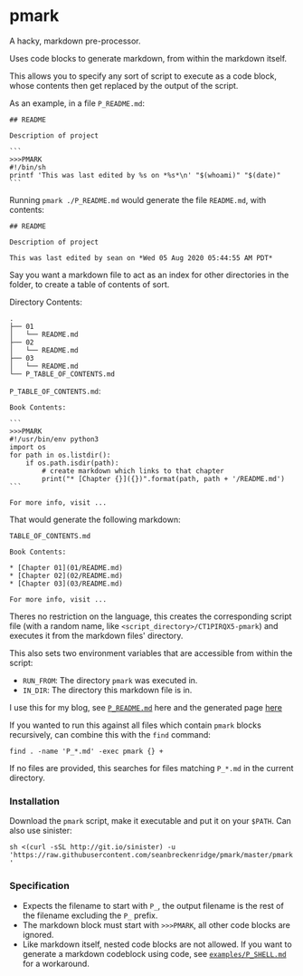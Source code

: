 # pmark

A hacky, markdown pre-processor.

Uses code blocks to generate markdown, from within the markdown itself.

This allows you to specify any sort of script to execute as a code block, whose contents then get replaced by the output of the script.

As an example, in a file `P_README.md`:


    ## README

    Description of project

    ```
    >>>PMARK
    #!/bin/sh
    printf 'This was last edited by %s on *%s*\n' "$(whoami)" "$(date)"
    ```

Running `pmark ./P_README.md` would generate the file `README.md`, with contents:

    ## README

    Description of project

    This was last edited by sean on *Wed 05 Aug 2020 05:44:55 AM PDT*


Say you want a markdown file to act as an index for other directories in the folder, to create a table of contents of sort.

Directory Contents:

```
.
├── 01
│   └── README.md
├── 02
│   └── README.md
├── 03
│   └── README.md
└── P_TABLE_OF_CONTENTS.md
```

`P_TABLE_OF_CONTENTS.md`:

    Book Contents:

    ```
    >>>PMARK
    #!/usr/bin/env python3
    import os
    for path in os.listdir():
        if os.path.isdir(path):
            # create markdown which links to that chapter
            print("* [Chapter {}]({})".format(path, path + '/README.md')
    ```

    For more info, visit ...

That would generate the following markdown:

`TABLE_OF_CONTENTS.md`

    Book Contents:

    * [Chapter 01](01/README.md)
    * [Chapter 02](02/README.md)
    * [Chapter 03](03/README.md)

    For more info, visit ...

Theres no restriction on the language, this creates the corresponding script file (with a random name, like `<script_directory>/CT1PIRQX5-pmark`) and executes it from the markdown files' directory.

This also sets two environment variables that are accessible from within the script:

* `RUN_FROM`: The directory `pmark` was executed in.
* `IN_DIR`: The directory this markdown file is in.

I use this for my blog, see [`P_README.md`](https://raw.githubusercontent.com/seanbreckenridge/exobrain/master/sitemap/P_README.md) here and the generated page [here](https://exobrain.sean.fish/sitemap/)

If you wanted to run this against all files which contain `pmark` blocks recursively, can combine this with the `find` command:

`find . -name 'P_*.md' -exec pmark {} +`

If no files are provided, this searches for files matching `P_*.md` in the current directory.

### Installation

Download the `pmark` script, make it executable and put it on your `$PATH`. Can also use sinister:

`sh <(curl -sSL http://git.io/sinister) -u 'https://raw.githubusercontent.com/seanbreckenridge/pmark/master/pmark'`

### Specification

* Expects the filename to start with `P_`, the output filename is the rest of the filename excluding the `P_` prefix.
* The markdown block must start with `>>>PMARK`, all other code blocks are ignored.
* Like markdown itself, nested code blocks are not allowed. If you want to generate a markdown codeblock using code, see [`examples/P_SHELL.md`](examples/P_SHELL.md) for a workaround.
